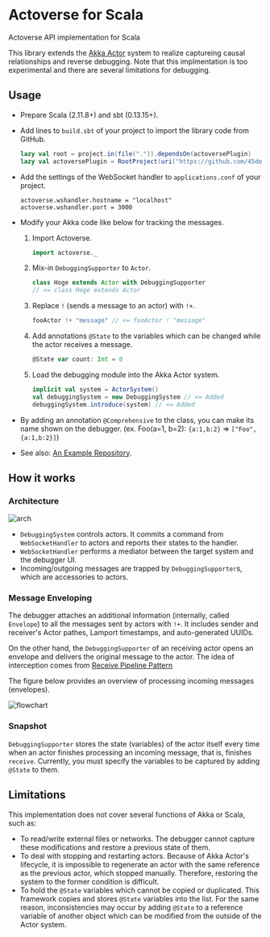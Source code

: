 # Actoverse for Scala

Actoverse API implementation for Scala

This library extends the [Akka Actor](http://akka.io/) system to realize captureing causal relationships and reverse debugging.
Note that this implmentation is too experimental and there are several limitations for debugging.

## Usage

* Prepare Scala (2.11.8+) and sbt (0.13.15+).

* Add lines to `build.sbt` of your project to import the library code from GitHub.

	```scala
	lazy val root = project.in(file(".")).dependsOn(actoversePlugin)
	lazy val actoversePlugin = RootProject(uri("https://github.com/45deg/Actoverse-Scala.git"))
	```

* Add the settings of the WebSocket handler to `applications.conf` of your project.

	```
	actoverse.wshandler.hostname = "localhost"
	actoverse.wshandler.port = 3000
	```

* Modify your Akka code like below for tracking the messages.

   1. Import Actoverse.

       ```scala
       import actoverse._
       ```

	1. Mix-in `DebuggingSupporter` to `Actor`.

	    ```scala
	    class Hoge extends Actor with DebuggingSupporter
	    // <= class Hoge extends Actor
	    ```

	2. Replace `!` (sends a message to an actor) with `!+`.

	    ```scala
	    fooActor !+ "message" // <= fooActor ! "message"
	    ```

	3. Add annotations `@State` to the variables which can be changed while the actor receives a message.

		```scala
		@State var count: Int = 0
		```

	4. Load the debugging module into the Akka Actor system.

		```scala
		implicit val system = ActorSystem()
		val debuggingSystem = new DebuggingSystem // <= Added
		debuggingSystem.introduce(system) // <= Added
		```
* By adding an annotation `@Comprehensive` to the class, you can make its name shown on the debugger. (ex. Foo(a=1, b=2): `{a:1,b:2}` => `["Foo",{a:1,b:2}]`)

* See also: [An Example Repository](https://github.com/45deg/Actoverse-Scala-Demos).

## How it works

### Architecture

![arch](https://user-images.githubusercontent.com/7984294/27071388-b75ee24e-5057-11e7-898a-00e2fcb4abc9.png)

- `DebuggingSystem` controls actors. It commits a command from `WebSocketHandler` to actors and reports their states to the handler.
- `WebSocketHandler` performs a mediator between the target system and the debugger UI.
- Incoming/outgoing messages are trapped by `DebuggingSupporter`s, which are accessories to actors.

### Message Enveloping

The debugger attaches an additional information (internally, called `Envelope`) to all the messages sent by actors with `!+`. It includes sender and receiver's Actor pathes, Lamport timestamps, and auto-generated UUIDs.

On the other hand, the `DebuggingSupporter` of an receiving actor opens an envelope and delivers the original message to the actor. The idea of interception comes from [Receive Pipeline Pattern](http://doc.akka.io/docs/akka/2.4-M1/contrib/receive-pipeline.html)

The figure below provides an overview of processing incoming messages (envelopes).

![flowchart](https://user-images.githubusercontent.com/7984294/27072620-f2eef85e-505b-11e7-8d5e-c0a143a13bdb.png)

### Snapshot

`DebuggingSupporter` stores the state (variables) of the actor itself every time when an actor finishes processing an incoming message, that is, finishes `receive`. Currently, you must specify the variables to be captured by adding `@State` to them.

## Limitations

This implementation does not cover several functions of Akka or Scala, such as:

- To read/write external files or networks. The debugger cannot capture these modifications and restore a previous state of them.
- To deal with stopping and restarting actors. Because of Akka Actor's lifecycle, it is impossible to regenerate an actor with the same reference as the previous actor, which stopped manually. Therefore, restoring the system to the former condition is difficult.
- To hold the `@State` variables which cannot be copied or duplicated. This framework copies and stores `@State` variables into the list. For the same reason, inconsistencies may occur by adding `@State` to a reference variable of another object which can be modified from the outside of the Actor system.
